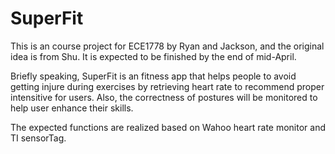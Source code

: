 # SuperFit
This is an course project for ECE1778 by Ryan and Jackson, and the original idea is from Shu. It is expected to be finished by the end of mid-April.


Briefly speaking, SuperFit is an fitness app that helps people to avoid getting injure during exercises by retrieving heart rate to recommend proper intensitive for users. Also, the correctness of postures will be monitored to help user enhance their skills. 

The expected functions are realized based on Wahoo heart rate monitor and TI sensorTag.
